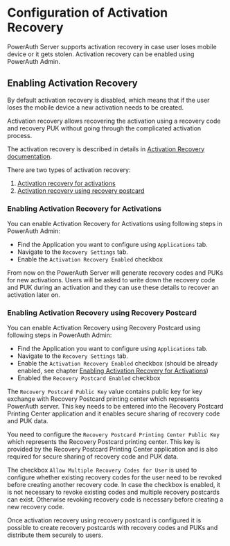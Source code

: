 # Configuration of Activation Recovery

PowerAuth Server supports activation recovery in case user loses mobile device or it gets stolen. Activation recovery
can be enabled using PowerAuth Admin.

## Enabling Activation Recovery

By default activation recovery is disabled, which means that if the user loses the mobile device a new activation needs
to be created.

Activation recovery allows recovering the activation using a recovery code and recovery PUK without going through
the complicated activation process.

The activation recovery is described in details in [Activation Recovery documentation](https://github.com/wultra/powerauth-crypto/develop/docs/Activation-Recovery.md).

There are two types of activation recovery:
1. [Activation recovery for activations](./Activation-Recovery.md#enabling-activation-recovery-for-activations)
1. [Activation recovery using recovery postcard](./Activation-Recovery.md#enabling-activation-recovery-using-recovery-postcard)

### Enabling Activation Recovery for Activations

You can enable Activation Recovery for Activations using following steps in PowerAuth Admin:

- Find the Application you want to configure using `Applications` tab.
- Navigate to the `Recovery Settings` tab.
- Enable the `Activation Recovery Enabled` checkbox

From now on the PowerAuth Server will generate recovery codes and PUKs for new activations. Users will be asked
to write down the recovery code and PUK during an activation and they can use these details to recover an activation
later on.

### Enabling Activation Recovery using Recovery Postcard

You can enable Activation Recovery using Recovery Postcard using following steps in PowerAuth Admin:

- Find the Application you want to configure using `Applications` tab.
- Navigate to the `Recovery Settings` tab.
- Enable the `Activation Recovery Enabled` checkbox (should be already enabled, see chapter [Enabling Activation Recovery for Activations](./Activation-Recovery.md#enabling-activation-recovery-for-activations))
- Enabled the `Recovery Postcard Enabled` checkbox

The `Recovery Postcard Public Key` value contains public key for key exchange with Recovery Postcard printing center which represents PowerAuth server.
This key needs to be entered into the Recovery Postcard Printing Center application and it enables secure sharing of recovery code and PUK data.

You need to configure the `Recovery Postcard Printing Center Public Key` which represents the Recovery Postcard printing center.
This key is provided by the Recovery Postcard Printing Center application and is also required for secure sharing of recovery code and PUK  data.

The checkbox `Allow Multiple Recovery Codes for User` is used to configure whether existing recovery codes for the user need to be revoked before 
creating another recovery code. In case the checkbox is enabled, it is not necessary to revoke existing codes and multiple recovery postcards can exist.
Otherwise revoking recovery code is necessary before creating a new recovery code.

Once activation recovery using recovery postcard is configured it is possible to create recovery postcards with
recovery codes and PUKs and distribute them securely to users.
 